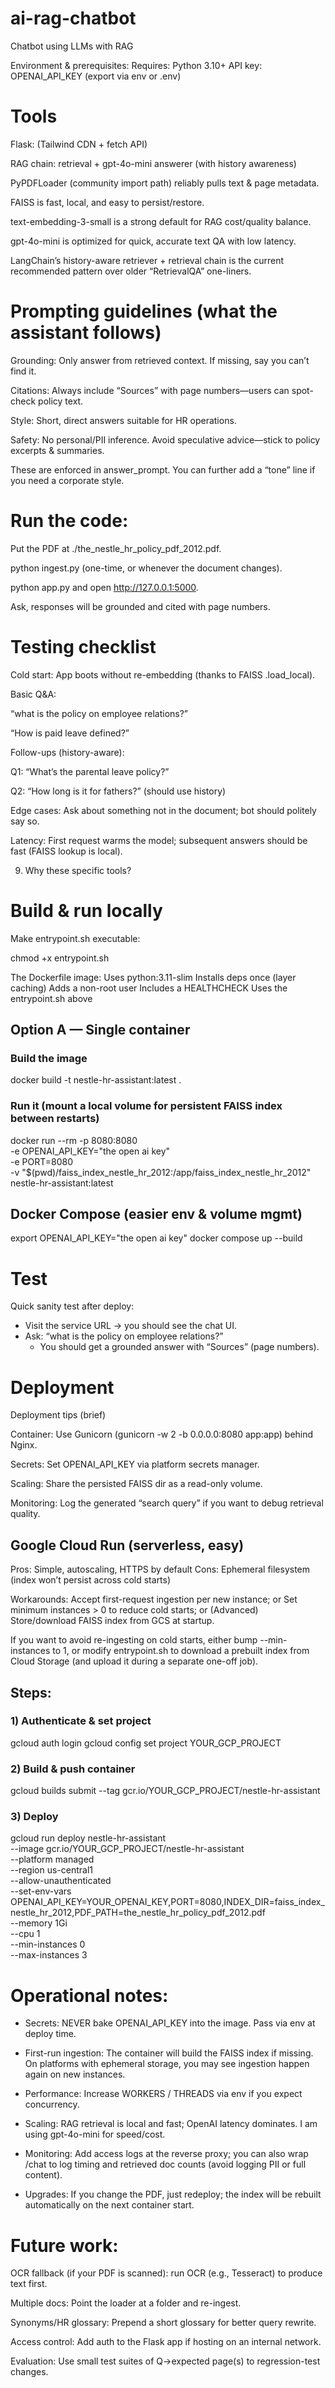 # ai-rag-chatbot
Chatbot using LLMs with RAG


Environment & prerequisites:
Requires: Python 3.10+
API key: OPENAI_API_KEY (export via env or .env)


# Tools

Flask: (Tailwind CDN + fetch API)

RAG chain: retrieval + gpt-4o-mini answerer (with history awareness)

PyPDFLoader (community import path) reliably pulls text & page metadata. 

FAISS is fast, local, and easy to persist/restore. 

text-embedding-3-small is a strong default for RAG cost/quality balance. 

gpt-4o-mini is optimized for quick, accurate text QA with low latency. 

LangChain’s history-aware retriever + retrieval chain is the current recommended pattern over older “RetrievalQA” one-liners. 



# Prompting guidelines (what the assistant follows)

Grounding: Only answer from retrieved context. If missing, say you can’t find it.

Citations: Always include “Sources” with page numbers—users can spot-check policy text.

Style: Short, direct answers suitable for HR operations.

Safety: No personal/PII inference. Avoid speculative advice—stick to policy excerpts & summaries.

These are enforced in answer_prompt. You can further add a “tone” line if you need a corporate style.




# Run the code:

Put the PDF at ./the_nestle_hr_policy_pdf_2012.pdf.

python ingest.py (one-time, or whenever the document changes).

python app.py and open http://127.0.0.1:5000.

Ask, responses will be grounded and cited with page numbers.






# Testing checklist

Cold start: App boots without re-embedding (thanks to FAISS .load_local). 

Basic Q&A:

“what is the policy on employee relations?”

“How is paid leave defined?”

Follow-ups (history-aware):

Q1: “What’s the parental leave policy?”

Q2: “How long is it for fathers?” (should use history) 

Edge cases: Ask about something not in the document; bot should politely say so.

Latency: First request warms the model; subsequent answers should be fast (FAISS lookup is local).






9) Why these specific tools?








# Build & run locally


Make entrypoint.sh executable:

chmod +x entrypoint.sh


The Dockerfile image:
    Uses python:3.11-slim
    Installs deps once (layer caching)
    Adds a non-root user
    Includes a HEALTHCHECK
    Uses the entrypoint.sh above




## Option A — Single container

### Build the image
docker build -t nestle-hr-assistant:latest .

### Run it (mount a local volume for persistent FAISS index between restarts)
docker run --rm -p 8080:8080 \
  -e OPENAI_API_KEY="the open ai key" \
  -e PORT=8080 \
  -v "$(pwd)/faiss_index_nestle_hr_2012:/app/faiss_index_nestle_hr_2012" \
  nestle-hr-assistant:latest


## Docker Compose (easier env & volume mgmt)

export OPENAI_API_KEY="the open ai key"
docker compose up --build



# Test
Quick sanity test after deploy:
- Visit the service URL → you should see the chat UI.
- Ask: “what is the policy on employee relations?”
    - You should get a grounded answer with “Sources” (page numbers).




# Deployment

Deployment tips (brief)

Container: Use Gunicorn (gunicorn -w 2 -b 0.0.0.0:8080 app:app) behind Nginx.

Secrets: Set OPENAI_API_KEY via platform secrets manager.

Scaling: Share the persisted FAISS dir as a read-only volume.

Monitoring: Log the generated “search query” if you want to debug retrieval quality.




## Google Cloud Run (serverless, easy)

Pros: Simple, autoscaling, HTTPS by default
Cons: Ephemeral filesystem (index won’t persist across cold starts)

Workarounds:
Accept first-request ingestion per new instance; or
Set minimum instances > 0 to reduce cold starts; or
(Advanced) Store/download FAISS index from GCS at startup.


If you want to avoid re-ingesting on cold starts, either bump --min-instances to 1, or modify entrypoint.sh to download a prebuilt index from Cloud Storage (and upload it during a separate one-off job).

## Steps:

### 1) Authenticate & set project
gcloud auth login
gcloud config set project YOUR_GCP_PROJECT

### 2) Build & push container
gcloud builds submit --tag gcr.io/YOUR_GCP_PROJECT/nestle-hr-assistant

### 3) Deploy
gcloud run deploy nestle-hr-assistant \
  --image gcr.io/YOUR_GCP_PROJECT/nestle-hr-assistant \
  --platform managed \
  --region us-central1 \
  --allow-unauthenticated \
  --set-env-vars OPENAI_API_KEY=YOUR_OPENAI_KEY,PORT=8080,INDEX_DIR=faiss_index_nestle_hr_2012,PDF_PATH=the_nestle_hr_policy_pdf_2012.pdf \
  --memory 1Gi \
  --cpu 1 \
  --min-instances 0 \
  --max-instances 3



# Operational notes:

- Secrets: NEVER bake OPENAI_API_KEY into the image. Pass via env at deploy time.

- First-run ingestion: The container will build the FAISS index if missing. On platforms with ephemeral storage, you may see ingestion happen again on new instances.

- Performance: Increase WORKERS / THREADS via env if you expect concurrency.

- Scaling: RAG retrieval is local and fast; OpenAI latency dominates. I am using gpt-4o-mini for speed/cost.

- Monitoring: Add access logs at the reverse proxy; you can also wrap /chat to log timing and retrieved doc counts (avoid logging PII or full content).

- Upgrades: If you change the PDF, just redeploy; the index will be rebuilt automatically on the next container start.



# Future work:

OCR fallback (if your PDF is scanned): run OCR (e.g., Tesseract) to produce text first.

Multiple docs: Point the loader at a folder and re-ingest.

Synonyms/HR glossary: Prepend a short glossary for better query rewrite.

Access control: Add auth to the Flask app if hosting on an internal network.

Evaluation: Use small test suites of Q→expected page(s) to regression-test changes.
